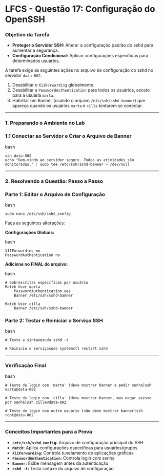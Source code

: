 # **LFCS - Questão 17: Configuração do OpenSSH**

### **Objetivo da Tarefa**

- **Proteger o Servidor SSH:** Alterar a configuração padrão do sshd para aumentar a segurança.
- **Configuração Condicional:** Aplicar configurações específicas para determinados usuários.

A tarefa exige as seguintes ações no arquivo de configuração do sshd no servidor `data-002`:

1. Desabilitar o `X11Forwarding` globalmente.
2. Desabilitar a `PasswordAuthentication` para todos os usuários, exceto para a usuária `marta`.
3. Habilitar um Banner (usando o arquivo `/etc/ssh/sshd-banner`) que apareça quando os usuários `marta` e `cilla` tentarem se conectar.

---

### **1. Preparando o Ambiente no Lab**

### **1.1 Conectar ao Servidor e Criar o Arquivo de Banner**

bash

```
ssh data-002
echo "Bem-vindo ao servidor seguro. Todas as atividades são monitoradas." | sudo tee /etc/ssh/sshd-banner > /dev/null
```

---

### **2. Resolvendo a Questão: Passo a Passo**

### **Parte 1: Editar o Arquivo de Configuração**

bash

```
sudo nano /etc/ssh/sshd_config
```

Faça as seguintes alterações:

**Configurações Globais:**

bash

```
X11Forwarding no
PasswordAuthentication no
```

**Adicione no FINAL do arquivo:**

bash

```
# Sobrescritas específicas por usuário
Match User marta
    PasswordAuthentication yes
    Banner /etc/ssh/sshd-banner

Match User cilla
    Banner /etc/ssh/sshd-banner
```

### **Parte 2: Testar e Reiniciar o Serviço SSH**

bash

```
# Teste a sintaxesudo sshd -t

# Reinicie o serviçosudo systemctl restart sshd
```

---

### **Verificação Final**

bash

```
# Teste de login com 'marta' (deve mostrar banner e pedir senha)ssh marta@data-002

# Teste de login com 'cilla' (deve mostrar banner, mas negar acesso por senha)ssh cilla@data-002

# Teste de login com outro usuário (não deve mostrar banner)ssh root@data-002
```

---

### **Conceitos Importantes para a Prova**

- **`/etc/ssh/sshd_config`:** Arquivo de configuração principal do SSH
- **`Match`:** Aplica configurações específicas para usuários/grupos
- **`X11Forwarding`:** Controla tunelamento de aplicações gráficas
- **`PasswordAuthentication`:** Controla login com senha
- **`Banner`:** Exibe mensagem antes da autenticação
- **`sshd -t`:** Testa sintaxe do arquivo de configuração
